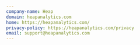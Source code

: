 ```yaml
---
company-name: Heap
domain: heapanalytics.com
home: https://heapanalytics.com/
privacy-policy: https://heapanalytics.com/privacy
email: support@heapanalytics.com
---
```




